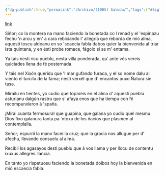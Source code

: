 ```yaml
---
{"dg-publish":true,"permalink":"/Archivo/(1905) Saludu/","tags":["#Siglo_19","central","Pachín_de_Melás","escrito","Gijón","a1905","periódico","poema"]}
---
```


[link](https://fondos.gijon.es//fotoweb/cache/v2/7/I/Hemeroteca/ElPopular/190505/EPO190505181.pdf.iCeLh93pMZcFSbNfgBkYAA.rEAtMuaBJl.jpg)

Siñor; co la montera na mano
faciendo la bonetada
co l renad y el 'espinazu
fechu 'n arcu y en' a cara
rebiciando l' allegría
que reborda de mió alma,
aquesti toscu aldeanu
en so 'scaecía fabla
dabos quier la bienvenida
al triar ista quintana,
y en ésti probe romace,
fágolo si se m' entama.

Ya tais nesti ricu pueblu,
nesta villa ponderada,
qu' ante vós vereis quiciades
llena de fé posternada.

Y táis nel Xixón queridu
que 'l mar gufando furaca,
y el so nome dalu al viento
el turullu de la fama;
nesti verxél que d' encantos
puxo Ñatura sin tasa.

Mirailu en tientes, yo cudio
que topareis en el alma
d' aquesti pueblu asturianu
dalgún rastru que s' afaya
enos que ha tiempu con fé
recompunxieron á 'spaña.

¡Mirai cuanta fermosura!
que guapina, que galana
yo cudio quel mesmu Dios
fixo galanura tanta
pa 'ntoxu de los ñacíos
que plasmen al contemplalla.

Señor; espurrii la mano
facei la cruz; que la gracia
nos allugue per d' afechu,
llevando consuelu al alma.

Recibii los agasayos
desti pueblu que á vos llama
y per llocu de contentu
ixuxus allegres llancia.

En tanto yo rispetuosu
faciendo la bonetada
doibos hoy la bienvenida
en mió escaecía fabla.
